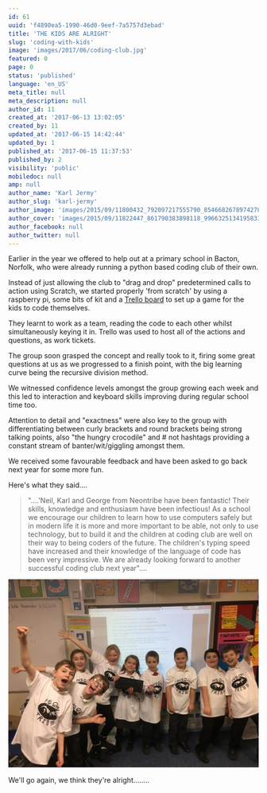 ```yaml
---
id: 61
uuid: 'f4890ea5-1990-46d0-9eef-7a5757d3ebad'
title: 'THE KIDS ARE ALRIGHT'
slug: 'coding-with-kids'
image: 'images/2017/06/coding-club.jpg'
featured: 0
page: 0
status: 'published'
language: 'en_US'
meta_title: null
meta_description: null
author_id: 11
created_at: '2017-06-13 13:02:05'
created_by: 11
updated_at: '2017-06-15 14:42:44'
updated_by: 1
published_at: '2017-06-15 11:37:53'
published_by: 2
visibility: 'public'
mobiledoc: null
amp: null
author_name: 'Karl Jermy'
author_slug: 'karl-jermy'
author_image: 'images/2015/09/11800432_792097217555790_8546682678974278036_n.jpg'
author_cover: 'images/2015/09/11822447_861790383898118_996632513419583158_n.jpg'
author_facebook: null
author_twitter: null
---
```


Earlier in the year we offered to help out at a primary school in Bacton, Norfolk, who were already running a python based coding club of their own.

Instead of just allowing the club to "drag and drop" predetermined calls to action using Scratch, we started properly 'from scratch' by using a raspberry pi, some bits of kit and a [Trello board](https://trello.com/invite/b/l7JJOGH0/dc390ec2ab9c7686c899c658d315e0a2/computer-club) to set up a game for the kids to code themselves.

They learnt to work as a team, reading the code to each other whilst simultaneously keying it in. Trello was used to host all of the actions and questions, as work tickets.

The group soon grasped the concept and really took to it, firing some great questions at us as we progressed to a finish point, with the big learning curve being the recursive division method.

We witnessed confidence levels amongst the group growing each week and this led to interaction and keyboard skills improving during regular school time too.

Attention to detail and "exactness" were also key to the group with differentiating between curly brackets and round brackets being strong talking points, also "the hungry crocodile" and # not hashtags providing a constant stream of banter/wit/giggling amongst them.

We received some favourable feedback and have been asked to go back next year for some more fun.

Here's what they said....

> "....'Neil, Karl and George from Neontribe have been fantastic! Their skills, knowledge and enthusiasm have been infectious! As a school we encourage our children to learn how to use computers safely but in modern life it is more and more important to be able, not only to use technology, but to build it and the children at coding club are well on their way to being coders of the future. The children's typing speed have increased and their knowledge of the language of code has been very impressive. We are already looking forward to another successful coding club next year"....

![Bacton Primary School Pupils](images/2017/06/coding-club-1.jpg)

We'll go again, we think they're alright........
